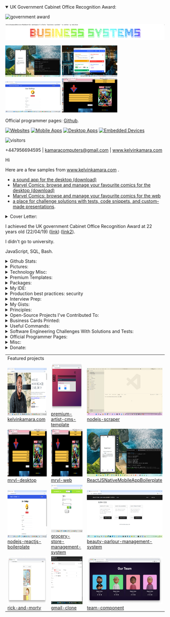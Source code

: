 <details open>
<summary>
UK Government Cabinet Office Recognition Award:
</summary>

![government award](https://www.kelvinkamara.com/award.jpg)

</details>

<img src="https://github.com/kkamara/useful/raw/main/business-systems.png" alt="business-systems.png" width=""/>

<img src="https://github.com/kkamara/useful/blob/main/ReactJSNativeMobileAppBoilerplate.png?raw=true" alt="ReactJSNativeMobileAppBoilerplate.png" width="175px"/> <img src="https://github.com/kkamara/useful/raw/main/the-kelvin-kamara-sound-app.png?raw=true" alt="the-kelvin-kamara-sound-app.png" width="175px"/> <img src="https://github.com/kkamara/useful/raw/main/nodejs-reactjs-boilerplate.png?raw=true" alt="nodejs-reactjs-boilerplate.png" width="175px"/> <img src="https://raw.githubusercontent.com/kkamara/useful/main/mrvl5.png" alt="mrvl5.png" width="175px"/>

Official programmer pages: [Github](https://www.github.com/kkamara).

[![Websites](https://img.shields.io/badge/-Websites-black?style=for-the-badge&labelColor=white&logo=gnometerminal&logoColor=black)](#) [![Mobile Apps](https://img.shields.io/badge/-Mobile%20Apps-black?style=for-the-badge&labelColor=white&logo=android&logoColor=black)](#) [![Desktop Apps](https://img.shields.io/badge/-Desktop%20Apps-black?style=for-the-badge&labelColor=white&logo=whatsapp&logoColor=black)](#) [![Embedded Devices](https://img.shields.io/badge/-Embedded%20Devices-black?style=for-the-badge&labelColor=white&logo=youtube&logoColor=black)](#)

![visitors](https://komarev.com/ghpvc/?username=kkamara&color=blueviolet&style=for-the-badge)

+447956694595 | kamaracomputers@gmail.com | www.kelvinkamara.com

Hi

Here are a few samples from www.kelvinkamara.com .

- [a sound app for the desktop (download)](https://github.com/kkamara/the-kelvin-kamara-sound-app)
- [Marvel Comics: browse and manage your favourite comics for the desktop (download)](https://github.com/kkamara/mrvl-desktop)
- [Marvel Comics: browse and manage your favourite comics for the web](https://github.com/kkamara/mrvl-web)
- [a place for challenge solutions with tests, code snippets, and custom-made presentations](https://github.com/kkamara/playground).

<details>
<summary>
Cover Letter:
</summary>

> Hi
>
> As the lead web and mobile developer at Joystick, since February 2024, I created the mobile app and website for the company. In April 2025, I was then promoted to chief technical officer (CTO).
> 
> As the chief technical officer (CTO) of Joystick, I create, manage, and deploy the software solutions that Joystick offers. I oversee and contribute towards the complete technical operations for the company, including but not limited to managing programming, IT infrastructure, task management, development, team members, and product technical direction.
> 
> www.kelvinkamara.com

</details>

I achieved the UK government Cabinet Office Recognition Award at 22 years old (22/04/19) ([link](https://kelvinkamara.com/award.jpg)) ([link2](https://github.com/kkamara/kelvinkamara.com/blob/main/public/award.jpg)).

I didn't go to university.

JavaScript, SQL, Bash.

<details>
<summary>
Github Stats:
</summary>

[![kkamara's GitHub stats](https://github-readme-stats.vercel.app/api?username=kkamara&count_private=true)](https://github.com/kkamara/github-readme-stats) [![Top Langs](https://github-readme-stats.vercel.app/api/top-langs/?username=kkamara&langs_count=8)](https://github.com/kkamara/github-readme-stats)

</details>

<details>
<summary>
Pictures:
</summary>

<img src="https://github.com/kkamara/useful/raw/main/mpts-london.jpg" alt="mpts-london.jpg" width="170"/> <img src="https://github.com/kkamara/useful/raw/main/business-card.jpeg" alt="business-card.jpeg" width="400"/> <img src="https://github.com/kkamara/useful/raw/main/EcommerceMobile-1.jpg" alt="EcommerceMobile-1.jpg" width="100"/>   <img src="https://github.com/kkamara/useful/raw/main/city-maps-splash-screen.jpg" alt="city-maps-splash-screen.jpg" width="100"/> 

<img src="https://raw.githubusercontent.com/kkamara/ecommerce/develop/public/v4-ecommerce.png" alt="v4-ecommerce.png" width="400"/>   <img src="https://github.com/kkamara/useful/raw/main/todo-app.png" alt="todo-app.png" width="400"/>

<img src="https://raw.githubusercontent.com/kkamara/useful/main/mrvl-desktop2.png" alt="mrvl-desktop2.png" width="400"/>   <img src="https://github.com/kkamara/useful/raw/main/mrvl2.png" alt="mrvl2.png" width="400"/>

<img src="https://raw.githubusercontent.com/kkamara/useful/main/crm-2-laravel-10-2.png" alt="crm-2-laravel-10-2.png" width="400"/>   <img src="https://raw.githubusercontent.com/kkamara/premium-artist-cms-template/main/premium-artist-cms-theme/admin/admin.png" alt="admin.png" width="400"/>

<img src="https://github.com/kkamara/useful/raw/main/ram.png" alt="ram.png" width="400"/>   <img src="https://github.com/kkamara/useful/raw/main/crm2.png" alt="crm2.png" width="400"/>

<img src="https://raw.githubusercontent.com/kkamara/useful/main/go-workspace.png" alt="go-workspace.png" width="400"/>   <img src="https://raw.githubusercontent.com/kkamara/useful/main/php-workspace.png" alt="php-workspace.png" width="400"/>

<img src="https://github.com/kkamara/useful/raw/main/amazon-scrapers.png" alt="amazon-scrapers.png" width="400"/> <img src="https://github.com/kkamara/playground/raw/main/System-of-Gates.jpg" alt="system-of-gates.jpg" width="400" />

</details>

<details>
<summary>
Technology Misc:
</summary>

[Desktop 2023 Extra](https://github.com/kkamara/useful/commit/a9e620925598c945ad71501388dc615f4b381d33).

[Desktop 2023](https://raw.githubusercontent.com/kkamara/useful/main/desktop-2023.png).

</details>

<details>
<summary>
Premium Templates:
</summary>

* https://github.com/kkamara/premium-artist-cms-template

</details>

<details>
<summary>
Packages:
</summary>

* [www.npmjs.com/package/nodejs-github-to-bitbucket-backup-repo-updater](https://www.npmjs.com/package/nodejs-github-to-bitbucket-backup-repo-updater)
* [www.packagist.org/packages/kkamara/php-github-to-bitbucket-backup-repo-updater](https://packagist.org/packages/kkamara/php-github-to-bitbucket-backup-repo-updater)
* [www.github.com/kkamara/debian-linux-desktop-setup](https://github.com/kkamara/debian-linux-desktop-setup)

</details>

<details>
<summary>
My IDE:
</summary>

I work with [Visual Studio Code](https://code.visualstudio.com) and [Vim](https://www.vim.org).

Here is my VSCode configuration:
* [vscode-install-extensions.sh](https://github.com/kkamara/useful/blob/main/vscode-install-extensions.sh)
* [vscode-settings.json](https://github.com/kkamara/useful/blob/main/vscode-settings.json).

When using Vim I have the TAB key configured to trigger [Emmet snippets](https://vimawesome.com/plugin/emmet-vim). You can configure that at https://stackoverflow.com/questions/34822074/vim-key-mapping-for-emmet-vim .

Here is my Vim configuration:

* [vimrc](https://github.com/kkamara/useful/blob/main/vimrc).

</details>

<details>
<summary>
Production best practices: security
</summary>

* [Production Best Practices: Security](https://expressjs.com/en/advanced/best-practice-security.html).
* [Forms, File Uploads and Security with Node.js and Express](https://www.sitepoint.com/forms-file-uploads-security-node-express/).
* [The Open Worldwide Application Security Project (OWASP)](https://en.wikipedia.org/wiki/OWASP).
* [The Modern JavaScript Tutorial](https://github.com/javascript-tutorial/en.javascript.info).

</details>

<details>
<summary>
Interview Prep:
</summary>

* https://github.com/kkamara/playground

</details>

<details>
<summary>
My Gists:
</summary>

* https://gist.github.com/kkamara

</details>

<details>
<summary>
Principles:
</summary>

* Do the hardest task(s) first

* https://en.m.wikipedia.org/wiki/Separation_of_concerns

* https://en.m.wikipedia.org/wiki/Don%27t_repeat_yourself

* https://en.wikipedia.org/wiki/Yoda_conditions

</details>

<details>
<summary>
Open-Source Projects I've Contributed To:
</summary>

* https://www.flamingo.me/flamingo-commerce.html#Home

</details>

<details>
<summary>
Business Cards Printed: 
</summary>

6500.
</details>

<details>
<summary>
Useful Commands:
</summary>

```
npx npkill
```
[npkill](https://www.npmjs.com/package/npkill)

```
npx gitignore
```
[gitignore](https://www.npmjs.com/package/gitignore)

```
$( yarn bin )/react-scripts
```
[yarn bin](https://yarnpkg.com/cli/bin)

```
npm cache clean --force
```
[npm cache](https://docs.npmjs.com/cli/v7/commands/npm-cache)
  
```
ctrl + r # reverse search in the terminal
```

```
# command-line history & quick cmd select
hstr
hstr clone
```
[hstr](https://github.com/dvorka/hstr)

```
ps aux | grep -e Google
```

```bash
sudo kill -9 `pgrep oogle`
```

```
netstat -ltpn
```
</details>

<details>
<summary>
Software Engineering Challenges With Solutions and Tests:
</summary>
https://github.com/kkamara/playground
</details>

<details>
<summary>
Official Programmer Pages:
</summary>

* [Github](https://github.com/kkamara/kkamara)

</details>

<details>
<summary>
Misc:
</summary>

Height: 6 foot 4 inches.

Favourite music: Sometimes I to search "no vocals" on [SoundCloud](https://soundcloud.com) and accompany that with some ambience. There are ambient sounds, offline music, and radios on [The Kelvin Kamara Sound App](https://www.github.com/kkamara/the-kelvin-kamara-sound-app) which is free to download. Sometimes I listen to radios, or music on YouTube.

Favourite football team: Arsenal, but I stopped following football when I was a teenager.

Nationality: I have a UK passport. I was born and raised in Lewisham, south east London. I am from Lagos, Nigeria on my father's side. I am also from Sierra Leone. I have visited Lagos, Nigeria, twice.

[My Anime List](https://github.com/kkamara/anime-list).

Where do I get my project ideas from? https://1000projects.org/projects/php-projects .

</details>

<details>
<summary>
Donate:
</summary>
https://kelvinkamara.com
</details>

<table>
  <tr>
    <td colspan="3">Featured projects</td>
  </tr>
  <tr>
    <td>
      <img height='150' src='https://raw.githubusercontent.com/kkamara/useful/main/kelvinkamara.com-light.png' />
      <br/>
      <a href='https://github.com/kkamara/kelvinkamara.com'>kelvinkamara.com</a>
    </td>
    <td>
      <img height='150' src='https://github.com/kkamara/premium-artist-cms-template/raw/main/premium-artist-cms-theme/admin/dashboard.png' />
      <br/>
      <a href='https://github.com/kkamara/premium-artist-cms-template'>premium-artist-cms-template</a>
    </td>
    <td>
      <img height='150' width='267' src='https://github.com/kkamara/useful/raw/main/nodejs-scraper.gif' />
      <br/>
      <a href='https://github.com/kkamara/nodejs-scraper'>nodejs-scraper</a>
    </td>
  </tr>
  <tr>
    <td>
      <img height='150' width='267' src='https://raw.githubusercontent.com/kkamara/useful/main/mrvl5.png' />
      <br/>
      <a href='https://github.com/kkamara/mrvl-desktop'>mrvl-desktop</a>
    </td>
    <td>
      <img height='150' width='267' src='https://raw.githubusercontent.com/kkamara/useful/main/mrvl5.png' />
      <br/>
      <a href='https://github.com/kkamara/mrvl-web'>mrvl-web</a>
    </td>
    <td>
      <img height='150' width='267' src='https://raw.githubusercontent.com/kkamara/useful/main/ReactJSNativeMobileAppBoilerplate.png' />
      <br/>
      <a href='https://github.com/kkamara/ReactJSNativeMobileAppBoilerplate'>ReactJSNativeMobileAppBoilerplate</a>
    </td>
  </tr>
  <tr>
    <td>
      <img height='150' width='267' src='https://github.com/kkamara/useful/raw/main/nodejs-reactjs-boilerplate.png?raw=true' />
      <br/>
      <a href='https://github.com/kkamara/nodejs-reactjs-boilerplate'>nodejs-reactjs-boilerplate</a>
    </td>
    <td>
      <img height='150' width='267' src='https://raw.githubusercontent.com/kkamara/useful/refs/heads/main/grocery-store-management-system.png' />
      <br/>
      <a href='https://github.com/kkamara/grocery-store-management-system'>grocery-store-management-system</a>
    </td>
    <td>
      <img height='150' width='267' src='https://github.com/kkamara/useful/raw/main/beauty-parlour-management-system.png?raw=true' />
      <br/>
      <a href='https://github.com/kkamara/beauty-parlour-management-system'>beauty-parlour-management-system</a>
    </td>
  </tr>
  <tr>
    <td>
      <img height='150' width='267' src='https://github.com/kkamara/useful/raw/main/ram.png' />
      <br/>
      <a href='https://github.com/kkamara/ram'>rick-and-morty</a>
    </td>
    <td>
      <img height='150' width='267' src='https://raw.githubusercontent.com/kkamara/useful/main/gmail-clone.png' />
      <br/>
      <a href='https://github.com/kkamara/gmail-clone'>gmail-clone</a>
    </td>
    <td>
      <img height='150' src='https://raw.githubusercontent.com/kkamara/useful/main/team-component.png' />
      <br/>
      <a href='https://github.com/kkamara/team-component'>team-component</a>
    </td>
  </tr>
</table>
